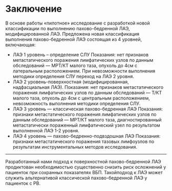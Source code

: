 # Заключение
В основе работы «пилотное» исследование с разработкой новой классификации по выполнению пахово-бедренной ЛАЭ, модифицированной ЛАЭ. 
Предложена новая классификация выполнения пахово-бедренной ЛАЭ состоящая из 4 уровней, включающая:
- ЛАЭ 1 уровень – определение СЛУ
Показания: нет признаков метастатического поражения лимфатических узлов по данным обследований — МРТ/КТ малого таза, опухоль до 4см с латеральным расположением. При невозможности выполнения методики определения СЛУ переход на ЛАЭ 2 уровня.
- ЛАЭ 2 уровень-поверхностная (модифицированная, надфасциальная ЛАЭ). Показания: нет признаков метастатического поражения лимфатических узлов по данным обследований — Т/КТ малого таза, опухоль до 4см с центральным расположением, невозможность выполнения методики определения СЛУ.
- ЛАЭ 3 уровень — классическая пахово-бедренная ЛАЭ
Показания: признаки метастатического поражения лимфатических узлов по данным обследований — МРТ/КТ малого таза, диагностированный метастатически пораженный лимфатический узел по результатом выполненной ЛАЭ 1-2 уровня.
- ЛАЭ 4 уровень — пахово-бедренно-подвздошная ЛАЭ
Показания: признаки метастатического поражения тазовых лимфоузлов по результатам инструментальных методов исследования.

------------


Разработанный нами подход к поверхностной пахово-бедренной ЛАЭ продиктован необходимостью существенно снизить риск осложнений у пациенток при сохранных показателях ВБП. Такойподход к ЛАЭ может служить альтернативой классической пахово-бедренной ЛАЭ у пациенток с РВ.
